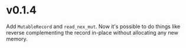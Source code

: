 # v0.1.4

Add `MutableRecord` and `read_nex_mut`. Now it's possible to do things like reverse complementing the record in-place without allocating any new memory.
